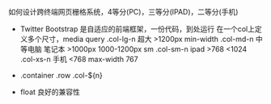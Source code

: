 如何设计跨终端网页栅格系统，4等分(PC)，三等分(IPAD)，二等分(手机)

- Twitter Bootstrap 是自适应的前端框架，一份代码，到处运行
  在一个col上定义多个尺寸，media query
  .col-lg-n 超大 >1200px min-width
  .col-md-n 中等电脑 笔记本 >1000px 1000-1200px sm
  .col-sm-n ipad  >768  <1024
  .col-xs-n 手机  <768 max-width 767

- .container
  .row
  .col-${n}

- float 良好的兼容性